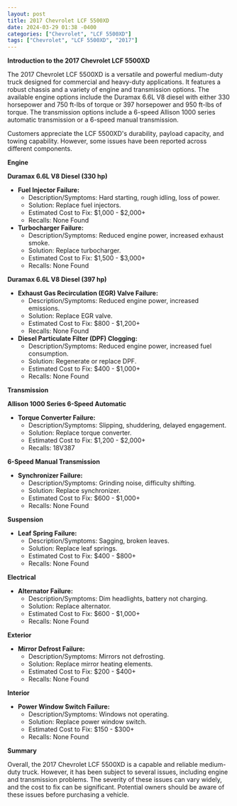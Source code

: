 ```yaml
---
layout: post
title: 2017 Chevrolet LCF 5500XD
date: 2024-03-29 01:38 -0400
categories: ["Chevrolet", "LCF 5500XD"]
tags: ["Chevrolet", "LCF 5500XD", "2017"]
---
```

**Introduction to the 2017 Chevrolet LCF 5500XD**

The 2017 Chevrolet LCF 5500XD is a versatile and powerful medium-duty truck designed for commercial and heavy-duty applications. It features a robust chassis and a variety of engine and transmission options. The available engine options include the Duramax 6.6L V8 diesel with either 330 horsepower and 750 ft-lbs of torque or 397 horsepower and 950 ft-lbs of torque. The transmission options include a 6-speed Allison 1000 series automatic transmission or a 6-speed manual transmission.

Customers appreciate the LCF 5500XD's durability, payload capacity, and towing capability. However, some issues have been reported across different components.

**Engine**

**Duramax 6.6L V8 Diesel (330 hp)**
- **Fuel Injector Failure:**
    - Description/Symptoms: Hard starting, rough idling, loss of power.
    - Solution: Replace fuel injectors.
    - Estimated Cost to Fix: $1,000 - $2,000+
    - Recalls: None Found
- **Turbocharger Failure:**
    - Description/Symptoms: Reduced engine power, increased exhaust smoke.
    - Solution: Replace turbocharger.
    - Estimated Cost to Fix: $1,500 - $3,000+
    - Recalls: None Found

**Duramax 6.6L V8 Diesel (397 hp)**
- **Exhaust Gas Recirculation (EGR) Valve Failure:**
    - Description/Symptoms: Reduced engine power, increased emissions.
    - Solution: Replace EGR valve.
    - Estimated Cost to Fix: $800 - $1,200+
    - Recalls: None Found
- **Diesel Particulate Filter (DPF) Clogging:**
    - Description/Symptoms: Reduced engine power, increased fuel consumption.
    - Solution: Regenerate or replace DPF.
    - Estimated Cost to Fix: $400 - $1,000+
    - Recalls: None Found

**Transmission**

**Allison 1000 Series 6-Speed Automatic**
- **Torque Converter Failure:**
    - Description/Symptoms: Slipping, shuddering, delayed engagement.
    - Solution: Replace torque converter.
    - Estimated Cost to Fix: $1,200 - $2,000+
    - Recalls: 18V387

**6-Speed Manual Transmission**
- **Synchronizer Failure:**
    - Description/Symptoms: Grinding noise, difficulty shifting.
    - Solution: Replace synchronizer.
    - Estimated Cost to Fix: $600 - $1,000+
    - Recalls: None Found

**Suspension**

- **Leaf Spring Failure:**
    - Description/Symptoms: Sagging, broken leaves.
    - Solution: Replace leaf springs.
    - Estimated Cost to Fix: $400 - $800+
    - Recalls: None Found

**Electrical**

- **Alternator Failure:**
    - Description/Symptoms: Dim headlights, battery not charging.
    - Solution: Replace alternator.
    - Estimated Cost to Fix: $600 - $1,000+
    - Recalls: None Found

**Exterior**

- **Mirror Defrost Failure:**
    - Description/Symptoms: Mirrors not defrosting.
    - Solution: Replace mirror heating elements.
    - Estimated Cost to Fix: $200 - $400+
    - Recalls: None Found

**Interior**

- **Power Window Switch Failure:**
    - Description/Symptoms: Windows not operating.
    - Solution: Replace power window switch.
    - Estimated Cost to Fix: $150 - $300+
    - Recalls: None Found

**Summary**

Overall, the 2017 Chevrolet LCF 5500XD is a capable and reliable medium-duty truck. However, it has been subject to several issues, including engine and transmission problems. The severity of these issues can vary widely, and the cost to fix can be significant. Potential owners should be aware of these issues before purchasing a vehicle.
